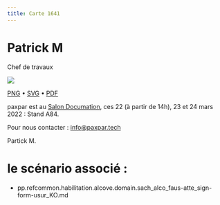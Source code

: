 ```yaml
---
title: Carte 1641
---
```


# Patrick M


Chef de travaux


![](https://media.paxpar.tech/ludi/card_1641_recto.png)

[PNG](https://media.paxpar.tech/ludi/card_1641_recto.png) • [SVG](https://media.paxpar.tech/ludi/card_1641_recto.svg) • [PDF](https://media.paxpar.tech/ludi/card_1641_recto.pdf)

paxpar est au [Salon Documation](https://www.documation.fr/info_societe/527/paxpartech.html), ces 22 (à partir de 14h), 23 et 24 mars 2022 : Stand A84.

Pour nous contacter : info@paxpar.tech

Partick M.
# le scénario associé : 
  - pp.refcommon.habilitation.alcove.domain.sach_alco_faus-atte_sign-form-usur_KO.md 


